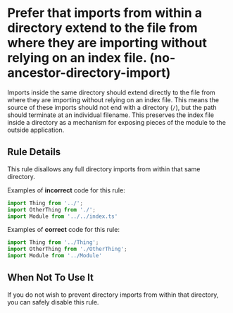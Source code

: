 # Prefer that imports from within a directory extend to the file from where they are importing without relying on an index file. (no-ancestor-directory-import)

Imports inside the same directory should extend directly to the file from where they are importing without relying on an index file. This means the source of these imports should not end with a directory (`/`), but the path should terminate at an individual filename. This preserves the index file inside a directory as a mechanism for exposing pieces of the module to the outside application.

## Rule Details

This rule disallows any full directory imports from within that same directory.

Examples of **incorrect** code for this rule:

```ts
import Thing from '../';
import OtherThing from './';
import Module from '../../index.ts'
```

Examples of **correct** code for this rule:

```ts
import Thing from '../Thing';
import OtherThing from './OtherThing';
import Module from '../Module'
```

## When Not To Use It

If you do not wish to prevent directory imports from within that directory, you can safely disable this rule.
